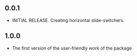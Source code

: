 ## 0.0.1

* INITIAL RELEASE. Creating horizontal slide-switchers.

## 1.0.0

* The first version of the user-friendly work of the package
